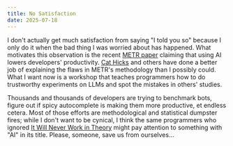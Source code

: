 ```yaml
---
title: No Satisfaction
date: 2025-07-18
---
```


I don't actually get much satisfaction from saying "I told you so"
because I only do it when the bad thing I was worried about has happened.
What motivates this observation is
the recent [METR paper](https://metr.org/blog/2025-07-10-early-2025-ai-experienced-os-dev-study/)
claiming that using AI lowers developers' productivity.
[Cat Hicks](https://bsky.app/profile/grimalkina.bsky.social/post/3ltpo634qc22l) and others
have done a better job of explaining the flaws in METR's methodology than I possibly could.
What I want now is a workshop that teaches programmers
how to do trustworthy experiments on LLMs
and spot the mistakes in others' studies.

Thousands and thousands of developers are trying to benchmark bots,
figure out if spicy autocomplete is making them more productive,
et endless cetera.
Most of those efforts are methodological and statistical dumpster fires;
while I don't want to be cynical,
I think the same programmers who ignored [It Will Never Work in Theory](https://neverworkintheory.org/)
might pay attention to something with "AI" in its title.
Please,
someone,
save us from ourselves…

